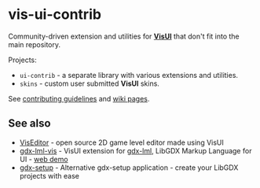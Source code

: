 # vis-ui-contrib

Community-driven extension and utilities for [**VisUI**](https://github.com/kotcrab/vis-editor/wiki/VisUI) that don't fit into the main repository.

Projects:
* `ui-contrib` - a separate library with various extensions and utilities.
* `skins` - custom user submitted **VisUI** skins.

See [contributing guidelines](https://github.com/kotcrab/vis-ui-contrib/blob/master/CONTRIBUTING.md) and [wiki pages](https://github.com/kotcrab/vis-ui-contrib/wiki).

## See also
* [VisEditor](http://vis.kotcrab.com/) - open source 2D game level editor made using VisUI
* [gdx-lml-vis](https://github.com/czyzby/gdx-lml/tree/master/lml-vis) - VisUI extension for [gdx-lml](https://github.com/czyzby/gdx-lml/tree/master/lml), LibGDX Markup Language for UI - [web demo](http://czyzby.github.io/gdx-lml/lml-vis/)
* [gdx-setup](https://github.com/czyzby/gdx-setup) - Alternative gdx-setup application - create your LibGDX projects with ease 
